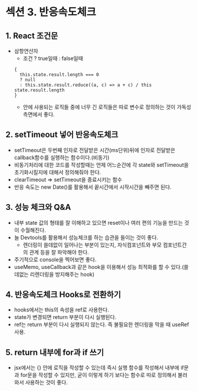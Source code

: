 # 섹션 3. 반응속도체크

## 1. React 조건문

- 삼항연산자
  - 조건 ? true일때 : false일때
  ```
  {
    this.state.result.length === 0
    ? null
    : this.state.result.reduce((a, c) => a + c) / this state.result.length
  }
  ```
  - 안에 사용되는 로직들 중에 너무 긴 로직들은 따로 변수로 정의하는 것이 가독성 측면에서 좋다.

## 2. setTimeout 넣어 반응속도체크

- setTimeout은 두번째 인자로 전달받은 시간(ms단위)뒤에 인자로 전달받은 callback함수를 실행하는 함수이다.(비동기)
- 비동기처리에 대한 코드를 작성할때는 언제 어느순간에 각 state와 setTimeout을 초기화시킬지에 대해서 정의해줘야 한다.
- clearTimeout => setTimeout을 종료시키는 함수
- 반응 속도는 new Date()를 활용해서 끝시간에서 시작시간을 빼주면 된다.

## 3. 성능 체크와 Q&A

- 내부 state 값의 형태를 잘 이해하고 있으면 reset이나 여러 편의 기능을 만드는 것이 수월해진다.
- 늘 Devtools를 활용해서 성능체크를 하는 습관을 들이는 것이 좋다.
  - 렌더링이 쓸데없이 일어나는 부분이 있는지, 자식컴포넌트와 부모 컴포넌트간의 관계 등을 잘 파악해야 한다.
- 주기적으로 console을 찍어보면 좋다.
- useMemo, useCallback과 같은 hook을 이용해서 성능 최적화를 할 수 있다.(쓸데없는 리렌더링을 방지해주는 hook)

## 4. 반응속도체크 Hooks로 전환하기

- hooks에서는 this의 속성을 ref로 사용한다.
- state가 변경되면 return 부분이 다시 실행된다.
- ref는 return 부분이 다시 실행되지 않는다. 즉 불필요한 렌더링을 막을 때 useRef 사용.

## 5. return 내부에 for과 if 쓰기

- jsx에서는 {} 안에 로직을 작성할 수 있는데 즉시 실행 함수를 작성해서 내부에 if문과 for문을 작성할 수 있지만, 굳이 이렇게 하기 보다는 함수로 따로 정의해서 불러와서 사용하는 것이 좋다.

